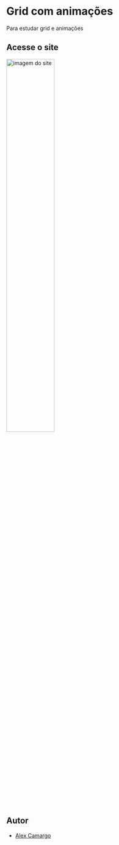# Grid com animações

Para estudar grid e animações
## Acesse o site 

<a href="https://alexxcamargo1000.github.io/grid-animations/">
<img src="https://i.imgur.com/BIEWU7p.png" alt="imagem do site" width="50%"/>
</a>

## Autor

- [Alex Camargo](https://www.github.com/alexxcamargo1000)
